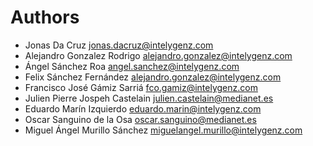 # Authors

* Jonas Da Cruz <jonas.dacruz@intelygenz.com>
* Alejandro Gonzalez Rodrigo <alejandro.gonzalez@intelygenz.com>
* Ángel Sánchez Roa <angel.sanchez@intelygenz.com>
* Felix Sánchez Fernández <alejandro.gonzalez@intelygenz.com>
* Francisco José Gámiz Sarriá <fco.gamiz@intelygenz.com>
* Julien Pierre Jospeh Castelain <julien.castelain@medianet.es>
* Eduardo Marín Izquierdo <eduardo.marin@intelygenz.com>
* Oscar Sanguino de la Osa <oscar.sanguino@medianet.es>
* Miguel Ángel Murillo Sánchez <miguelangel.murillo@intelygenz.com>
